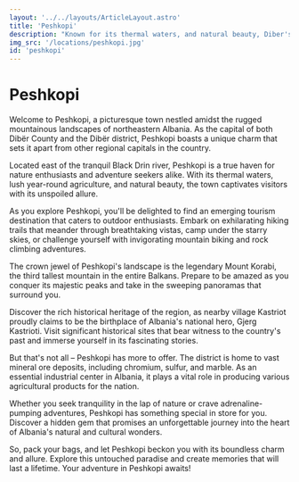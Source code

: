 ```yaml
---
layout: '../../layouts/ArticleLayout.astro'
title: 'Peshkopi'
description: "Known for its thermal waters, and natural beauty, Diber's capital city is also developing a reputation as tourism destination throughout the Balkans."
img_src: '/locations/peshkopi.jpg'
id: 'peshkopi'
---
```


# Peshkopi

Welcome to Peshkopi, a picturesque town nestled amidst the rugged mountainous landscapes of northeastern Albania. As the capital of both Dibër County and the Dibër district, Peshkopi boasts a unique charm that sets it apart from other regional capitals in the country.

Located east of the tranquil Black Drin river, Peshkopi is a true haven for nature enthusiasts and adventure seekers alike. With its thermal waters, lush year-round agriculture, and natural beauty, the town captivates visitors with its unspoiled allure.

As you explore Peshkopi, you'll be delighted to find an emerging tourism destination that caters to outdoor enthusiasts. Embark on exhilarating hiking trails that meander through breathtaking vistas, camp under the starry skies, or challenge yourself with invigorating mountain biking and rock climbing adventures.

The crown jewel of Peshkopi's landscape is the legendary Mount Korabi, the third tallest mountain in the entire Balkans. Prepare to be amazed as you conquer its majestic peaks and take in the sweeping panoramas that surround you.

Discover the rich historical heritage of the region, as nearby village Kastriot proudly claims to be the birthplace of Albania's national hero, Gjerg Kastrioti. Visit significant historical sites that bear witness to the country's past and immerse yourself in its fascinating stories.

But that's not all – Peshkopi has more to offer. The district is home to vast mineral ore deposits, including chromium, sulfur, and marble. As an essential industrial center in Albania, it plays a vital role in producing various agricultural products for the nation.

Whether you seek tranquility in the lap of nature or crave adrenaline-pumping adventures, Peshkopi has something special in store for you. Discover a hidden gem that promises an unforgettable journey into the heart of Albania's natural and cultural wonders.

So, pack your bags, and let Peshkopi beckon you with its boundless charm and allure. Explore this untouched paradise and create memories that will last a lifetime. Your adventure in Peshkopi awaits!